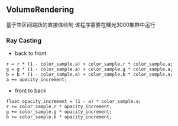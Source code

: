 ## VolumeRendering
基于空区间跳跃的直接体绘制
该程序需要在曙光3000集群中运行

### Ray Casting
- back to front
```
r = r * (1 - color_sample.a) + color_sample.r * color_sample.a;
g = g * (1 - color_sample.a) + color_sample.g * color_sample.a;
b = b * (1 - color_sample.a) + color_sample.b * color_sample.a;
a += opacity_increment;
```
- front to back
```
float opacity_increment = (1 - a) * color_sample.a;
r += color_sample.r * opacity_increment;
g += color_sample.g * opacity_increment;
b += color_sample.b * opacity_increment;
```      
